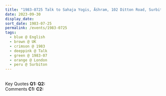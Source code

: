 ```yaml
---
title: "1983-0725 Talk to Sahaja Yogis, Āśhram, 102 Ditton Road, Surbiton, London, UK"
date: 2023-09-30
display_date: 
sort_date: 1983-07-25
permalink: /events/1983-0725
tags:
  - blue @ English
  - brown @ UK
  - crimson @ 1983
  - deeppink @ Talk
  - green @ 1983-07
  - orange @ London
  - peru @ Surbiton
---
```


<br>

<wave-list>
  <list-title color="DarkSeaGreen" width="55">Key Quotes</list-title>
  <list-item color="BlanchedAlmond" width="280"><b>Q1:</b> <i></i></list-item>
  <list-item color="Lavender" width="280"><b>Q2:</b> <i></i></list-item>
</wave-list>

<br>

<wave-list>
  <list-title color="DarkSeaGreen" width="55">Comments</list-title>
  <list-item color="BlanchedAlmond" width="280"><b>C1:</b> <i></i></list-item>
  <list-item color="Lavender" width="280"><b>C2:</b> <i></i></list-item>
</wave-list>
